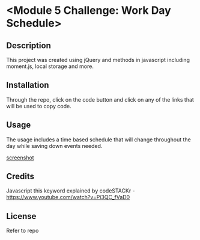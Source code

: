 # <Module 5 Challenge: Work Day Schedule>

## Description

This project was created using jQuery and methods in javascript including moment.js, local storage and more.


## Installation

Through the repo, click on the code button and click on any of the links that will be used to copy code.

## Usage

The usage includes a time based schedule that will change throughout the day while saving down events needed.

[screenshot](./assets/images/screenshot11-3.png)

## Credits

Javascript this keyword explained by codeSTACKr - https://www.youtube.com/watch?v=Pi3QC_fVaD0 

## License

Refer to repo

